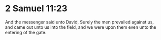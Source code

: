# 2 Samuel 11:23

And the messenger said unto David, Surely the men prevailed against us, and came out unto us into the field, and we were upon them even unto the entering of the gate.